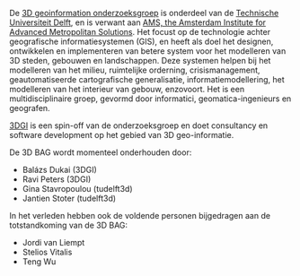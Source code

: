 De [3D geoinformation onderzoeksgroep](https://3d.bk.tudelft.nl/) is onderdeel van de [Technische Universiteit Delft](https://www.tudelft.nl/), en is verwant aan [AMS, the Amsterdam Institute for Advanced Metropolitan Solutions](https://www.ams-institute.org/). Het focust op de technologie achter geografische informatiesystemen (GIS), en heeft als doel het designen, ontwikkelen en implementeren van betere system voor het modelleren van 3D steden, gebouwen en landschappen. Deze systemen helpen bij het modelleren van het milieu, ruimtelijke orderning, crisismanagement, geautomatiseerde cartografische generalisatie, informatiemodellering, het modelleren van het interieur van gebouw, enzovoort. Het is een multidisciplinaire groep, gevormd door informatici, geomatica-ingenieurs en geografen.

[3DGI](https://3dgi.xyz/) is een spin-off van de onderzoeksgroep en doet consultancy en software development op het gebied van 3D geo-informatie.

De 3D BAG wordt momenteel onderhouden door:

+ Balázs Dukai (3DGI)
+ Ravi Peters (3DGI)
+ Gina Stavropoulou (tudelft3d)
+ Jantien Stoter (tudelft3d)

In het verleden hebben ook de voldende personen bijgedragen aan de totstandkoming van de 3D BAG:

+ Jordi van Liempt
+ Stelios Vitalis
+ Teng Wu